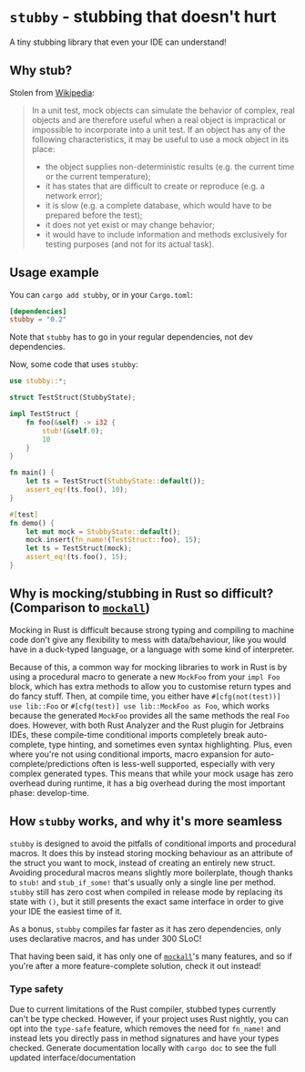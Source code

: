 # `stubby` - stubbing that doesn't hurt

A tiny stubbing library that even your IDE can understand!

## Why stub?

Stolen from [Wikipedia](https://en.wikipedia.org/wiki/Mock_object):

> In a unit test, mock objects can simulate the behavior of complex, real objects and are therefore useful when a real object is impractical or impossible to incorporate into a unit test.
> If an object has any of the following characteristics, it may be useful to use a mock object in its place:
>* the object supplies non-deterministic results (e.g. the current time or the current temperature); 
>* it has states that are difficult to create or reproduce (e.g. a network error); 
>* it is slow (e.g. a complete database, which would have to be prepared before the test); 
>* it does not yet exist or may change behavior; 
>* it would have to include information and methods exclusively for testing purposes (and not for its actual task).

## Usage example

You can `cargo add stubby`, or in your `Cargo.toml`:

```toml
[dependencies]
stubby = "0.2"
```

Note that `stubby` has to go in your regular dependencies, not dev dependencies.

Now, some code that uses `stubby`:

```rust
use stubby::*;

struct TestStruct(StubbyState);

impl TestStruct {
    fn foo(&self) -> i32 {
        stub!(&self.0);
        10
    }
}

fn main() {
    let ts = TestStruct(StubbyState::default());
    assert_eq!(ts.foo(), 10);
}

#[test]
fn demo() {
    let mut mock = StubbyState::default();
    mock.insert(fn_name!(TestStruct::foo), 15);
    let ts = TestStruct(mock);
    assert_eq!(ts.foo(), 15);
}
```

## Why is mocking/stubbing in Rust so difficult? (Comparison to [`mockall`](https://lib.rs/crates/mockall))

Mocking in Rust is difficult because strong typing and compiling to machine code don't give any flexibility to mess with data/behaviour, like you would have in a duck-typed language, or a language with some kind of interpreter.

Because of this, a common way for mocking libraries to work in Rust is by using a procedural macro to generate a new `MockFoo` from your `impl Foo` block, which has extra methods to allow you to customise return types and do fancy stuff.
Then, at compile time, you either have `#[cfg(not(test))] use lib::Foo` or `#[cfg(test)] use lib::MockFoo as Foo`, which works because the generated `MockFoo` provides all the same methods the real `Foo` does.
However, with both Rust Analyzer and the Rust plugin for Jetbrains IDEs, these compile-time conditional imports completely break auto-complete, type hinting, and sometimes even syntax highlighting.
Plus, even where you're not using conditional imports, macro expansion for auto-complete/predictions often is less-well supported, especially with very complex generated types.
This means that while your mock usage has zero overhead during runtime, it has a big overhead during the most important phase: develop-time.

## How `stubby` works, and why it's more seamless

`stubby` is designed to avoid the pitfalls of conditional imports and procedural macros.
It does this by instead storing mocking behaviour as an attribute of the struct you want to mock, instead of creating an entirely new struct.
Avoiding procedural macros means slightly more boilerplate, though thanks to `stub!` and `stub_if_some!` that's usually only a single line per method.
`stubby` still has zero cost when compiled in release mode by replacing its state with `()`, but it still presents the exact same interface in order to give your IDE the easiest time of it.

As a bonus, `stubby` compiles far faster as it has zero dependencies, only uses declarative macros, and has under 300 SLoC!

That having been said, it has only one of [`mockall`](https://lib.rs/crates/mockall)'s many features, and so if you're after a more feature-complete solution, check it out instead!

### Type safety

Due to current limitations of the Rust compiler, stubbed types currently can't be type checked.
However, if your project uses Rust nightly, you can opt into the `type-safe` feature, which removes the need for `fn_name!` and instead lets you directly pass in method signatures and have your types checked.
Generate documentation locally with `cargo doc` to see the full updated interface/documentation
